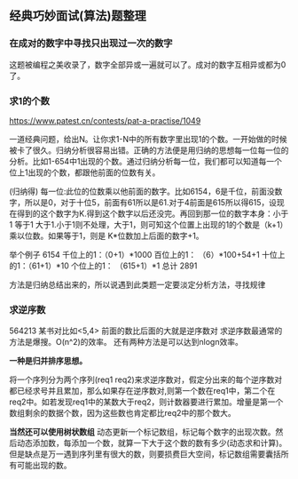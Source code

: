 ## 经典巧妙面试(算法)题整理

### 在成对的数字中寻找只出现过一次的数字

这题被编程之美收录了，数字全部异或一遍就可以了。成对的数字互相异或都为0了。

### 求1的个数

<a>https://www.patest.cn/contests/pat-a-practise/1049</a>

一道经典问题，给出N。让你求1-N中的所有数字里出现1的个数。一开始做的时候被卡了很久。归纳分析很容易出错。正确的方法便是用归纳的思想每一位每一位的分析。比如1-654中1出现的个数。通过归纳分析每一位，我们都可以知道每一个位上1出现的个数，都跟他前面的位数有关。

(归纳得)
每一位:此位的位数乘以他前面的数字。比如6154，6是千位，前面没数字，所以是0，对于十位5，前面有61所以是61.对于4前面是615所以得615，设现在得到的这个数字为K.得到这个数字以后还没完。再回到那一位的数字本身：小于1 等于1 大于1.小于1则不处理，大于1，则可知这个位置上出现的1的个数是（k+1）乘以位数。如果等于1，则是 K*位数加上后面的数字+1。

举个例子 6154
千位上的1：（0+1）*1000
百位上的1： （6）*100+54+1
十位上的1：（61+1）*10
个位上的1： （615+1）*1
总计 2891

方法是归纳总结出来的，所以说遇到此类题一定要淡定分析方法，寻找规律

### 求逆序数
564213 某书对比如<5,4> 前面的数比后面的大就是逆序数对
求逆序数最通常的方法是爆搜。O(n^2)的效率。
还有两种方法是可以达到nlogn效率。

**一种是归并排序思想。**

将一个序列分为两个序列(req1 req2)来求逆序数对，假定分出来的每个逆序数对都已经求号并且累加，那么如果存在逆序数对,则第一个数在req1中，第二个在req2中。如若发现req1中的某数大于req2，则计数器要进行累加。增量是第一个数组剩余的数据个数，因为这些数也肯定都比req2中的那个数大。

**当然还可以使用树状数组**
动态更新一个标记数组，标记每个数字的出现次数。然后动态添加数，每添加一个数，就算一下大于这个数的数有多少(动态求和计算)。但是缺点是万一遇到序列里有很大的数，则要损费巨大空间，标记数组需要囊括所有可能出现的数。